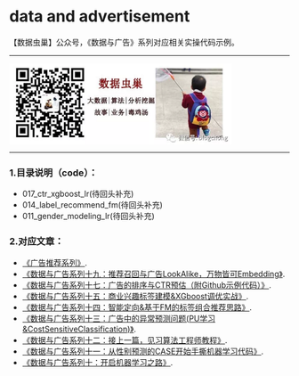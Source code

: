 # data and advertisement

【数据虫巢】公众号，《数据与广告》系列对应相关实操代码示例。

-------------------------------

<img src="./img/wechat.png" width="400" height="145" alt="数据虫巢" align=center>

-------------------------------

### 1.目录说明（code）：

* 017_ctr_xgboost_lr(待回头补充)
* 014_label_recommend_fm(待回头补充)
* 011_gender_modeling_lr(待回头补充)

### 2.对应文章：

* [《广告推荐系列》](http://mp.weixin.qq.com/mp/homepage?__biz=MzAxMjM2MTY0OQ==&hid=6&sn=750be92b33a5a02673d9ba5812bbfbe5&scene=18#wechat_redirect "《广告推荐系列》"). 
* [《数据与广告系列十九：推荐召回与广告LookAlike，万物皆可Embedding》](https://mp.weixin.qq.com/s/cF-Nf4KIxooZlRO58QPe2A).
* [《数据与广告系列十七：广告的排序与CTR预估（附Github示例代码）》](https://mp.weixin.qq.com/s/4zUVtdgwbLMOU6TZyNptJQ).
* [《数据与广告系列十五：商业兴趣标签建模&XGboost调优实战》](https://mp.weixin.qq.com/s/be2mUrnnDWIkq1fBD61ibA).
* [《数据与广告系列十四：智能定向&基于FM的标签组合推荐思路》](https://mp.weixin.qq.com/s/g6jlbfYa0m1uU6zC_WyrOA).
* [《数据与广告系列十三：广告中的异常预测问题(PU学习&CostSensitiveClassification)》](https://mp.weixin.qq.com/s/O2ih7S7h0Adoh0XmxCc1tA).
* [《数据与广告系列十二：接上一篇，见习算法工程师教程》](https://mp.weixin.qq.com/s/JgJpb-A325KFrIpTuciQsQ).
* [《数据与广告系列十一：从性别预测的CASE开始手撕机器学习代码》](https://mp.weixin.qq.com/s/djH-2iHjwRkcki5WSMIIzA).
* [《数据与广告系列十：开启机器学习之路》](https://mp.weixin.qq.com/s/y1LNQfypOdT6tiJZnZcQpQ).



